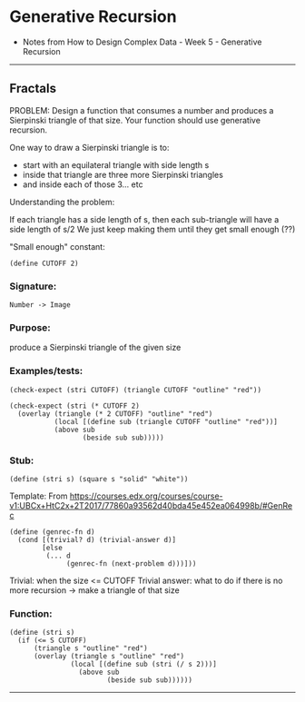 # Generative Recursion

* Notes from How to Design Complex Data - Week 5 - Generative Recursion

---

## Fractals

PROBLEM:
Design a function that consumes a number and produces a Sierpinski triangle of that size. Your function should use generative recursion.

One way to draw a Sierpinski triangle is to:
 - start with an equilateral triangle with side length s
 - inside that triangle are three more Sierpinski triangles
 - and inside each of those 3... etc


Understanding the problem:

If each triangle has a side length of s, then each sub-triangle will have a side length of s/2
We just keep making them until they get small enough (??)

"Small enough" constant:
```racket
(define CUTOFF 2)
```

### Signature:
```racket
Number -> Image
```

### Purpose:
produce a Sierpinski triangle of the given size

### Examples/tests:
```racket
(check-expect (stri CUTOFF) (triangle CUTOFF "outline" "red"))

(check-expect (stri (* CUTOFF 2)
  (overlay (triangle (* 2 CUTOFF) "outline" "red")
           (local [(define sub (triangle CUTOFF "outline" "red"))]
           (above sub
                  (beside sub sub)))))
```

### Stub:
```racket
(define (stri s) (square s "solid" "white"))
```

Template:
From https://courses.edx.org/courses/course-v1:UBCx+HtC2x+2T2017/77860a93562d40bda45e452ea064998b/#GenRec
```racket
(define (genrec-fn d)
  (cond [(trivial? d) (trivial-answer d)]
        [else
         (... d
              (genrec-fn (next-problem d)))]))
```

Trivial: when the size <= CUTOFF
Trivial answer: what to do if there is no more recursion -> make a triangle of that size


### Function:
```racket
(define (stri s)
  (if (<= S CUTOFF)
      (triangle s "outline" "red")
      (overlay (triangle s "outline" "red")
               (local [(define sub (stri (/ s 2)))]
                 (above sub
                        (beside sub sub))))))
```


---


